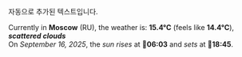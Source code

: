 
자동으로 추가된 텍스트입니다.

<!--START_SECTION:weather:moscow-->
Currently in **Moscow** (RU), the weather is: **15.4°C** (feels like **14.4°C**), ***scattered clouds***<br/>
On *September 16, 2025*, the *sun rises* at 🌅**06:03** and *sets* at 🌇**18:45**.
<!--END_SECTION:weather-->
